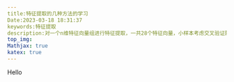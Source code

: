 ```yaml
---
title:特征提取的几种方法的学习
Date:2023-03-18 18:31:37
keywords:特征提取
description:对一个n维特征向量组进行特征提取，一共28个特征向量，小样本考虑交叉验证防止过拟合。
top_img:
Mathjax: true
katex: true
---
```


Hello
